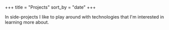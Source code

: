 +++
title = "Projects"
sort_by = "date"
+++

In side-projects I like to play around with technologies that I'm interested in
learning more about.
